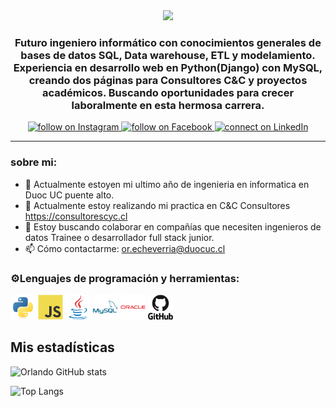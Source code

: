 <div id="header" align="center">
  <img src="https://media.giphy.com/media/bGgsc5mWoryfgKBx1u/giphy.gif" width="200">
  <h3 align="center">Futuro ingeniero informático con conocimientos generales de bases de datos SQL, Data warehouse, ETL y modelamiento.
    Experiencia en desarrollo web en Python(Django) con MySQL, creando dos páginas para Consultores C&C y proyectos académicos.
Buscando oportunidades para crecer laboralmente en esta hermosa carrera.</h3>
</div>
<div id="badges" align="center">
  <div align="center">
    <a href="https://www.instagram.com/ing_informatico_2025/">
      <img src="https://img.shields.io/badge/Sigueme-%40ing_informatico_2025-%23E4405F.svg?style=social&logo=instagram"
        alt="follow on Instagram">
    </a>
    <a href="https://www.facebook.com/profile.php?id=100005248157303">
      <img
        src="https://img.shields.io/badge/Sigueme-%40Orlando Echeverria Hernandez-%231877F2.svg?style=social&logo=facebook"
        alt="follow on Facebook">
    </a>
    <a href="https://www.linkedin.com/in/orlando-andres-echeverría-hernández-670613274/">
      <img
        src="https://img.shields.io/badge/En linea-%40Orlando Echeverria Hernandez-%230077B5.svg?style=social&logo=linkedin"
        alt="connect on LinkedIn">
    </a>
  </div>
</div>

---
### sobre mi:

- 🥇 Actualmente estoyen mi ultimo año de ingenieria en informatica en Duoc UC puente alto.
- 📅 Actualmente estoy realizando mi practica en C&C Consultores https://consultorescyc.cl
- 👯 Estoy buscando colaborar en compañías que necesiten ingenieros de datos Trainee o desarrollador full stack junior.
- 📫 Cómo contactarme: or.echeverria@duocuc.cl

  
<div align="left">
  <h3>⚙Lenguajes de programación y herramientas:</h3>
  
  <img src="https://raw.githubusercontent.com/devicons/devicon/1119b9f84c0290e0f0b38982099a2bd027a48bf1/icons/python/python-original.svg" title="Python" alt="GitHub" width="40" height="40" style="display:inline-block" />

  <img src="https://github.com/devicons/devicon/blob/master/icons/javascript/javascript-original.svg" title="Java Script" alt="Java Script" width="40" height="40" style="display:inline-block" />  
  
  <img src="https://raw.githubusercontent.com/devicons/devicon/1119b9f84c0290e0f0b38982099a2bd027a48bf1/icons/java/java-original.svg" title="Java" alt="Java" width="40" height="40" style="display:inline-block" />
  
  <img src="https://raw.githubusercontent.com/devicons/devicon/1119b9f84c0290e0f0b38982099a2bd027a48bf1/icons/mysql/mysql-plain-wordmark.svg" title="MySQL" alt="MySQL" width="40" height="40" style="display:inline-block" />
  
  <img src="https://raw.githubusercontent.com/devicons/devicon/1119b9f84c0290e0f0b38982099a2bd027a48bf1/icons/oracle/oracle-original.svg" title="Oracle" alt="Oracle" width="40" height="40" style="display:inline-block" />
  
  <img src="https://raw.githubusercontent.com/devicons/devicon/1119b9f84c0290e0f0b38982099a2bd027a48bf1/icons/github/github-original-wordmark.svg" title="GitHub" alt="GitHub" width="40" height="40" style="display:inline-block" />
</div>

## Mis estadísticas
![Orlando GitHub stats](https://github-readme-stats.vercel.app/api?username=Echeverria29&show_icons=true&theme=radical)

![Top Langs](https://github-readme-stats.vercel.app/api/top-langs/?username=Echeverria29&size_weight=0.5&count_weight=0.5)

